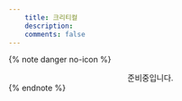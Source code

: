 ```yaml
---
    title: 크리티컬
    description: 
    comments: false
---
```


{% note danger no-icon %}
<center>준비중입니다.</center>
{% endnote %}